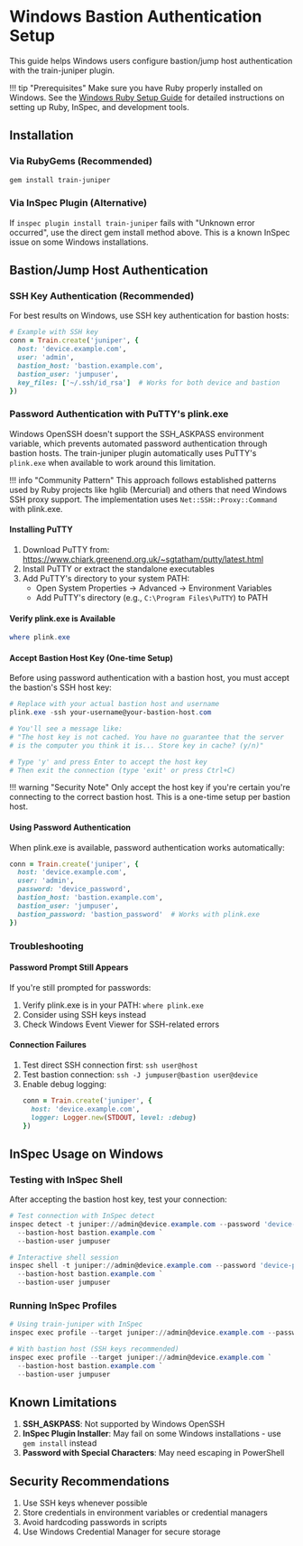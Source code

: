 # Windows Bastion Authentication Setup

This guide helps Windows users configure bastion/jump host authentication with the train-juniper plugin.

!!! tip "Prerequisites"
    Make sure you have Ruby properly installed on Windows. See the [Windows Ruby Setup Guide](windows-setup.md) for detailed instructions on setting up Ruby, InSpec, and development tools.

## Installation

### Via RubyGems (Recommended)
```powershell
gem install train-juniper
```

### Via InSpec Plugin (Alternative)
If `inspec plugin install train-juniper` fails with "Unknown error occurred", use the direct gem install method above. This is a known InSpec issue on some Windows installations.

## Bastion/Jump Host Authentication

### SSH Key Authentication (Recommended)
For best results on Windows, use SSH key authentication for bastion hosts:

```ruby
# Example with SSH key
conn = Train.create('juniper', {
  host: 'device.example.com',
  user: 'admin',
  bastion_host: 'bastion.example.com',
  bastion_user: 'jumpuser',
  key_files: ['~/.ssh/id_rsa']  # Works for both device and bastion
})
```

### Password Authentication with PuTTY's plink.exe

Windows OpenSSH doesn't support the SSH_ASKPASS environment variable, which prevents automated password authentication through bastion hosts. The train-juniper plugin automatically uses PuTTY's `plink.exe` when available to work around this limitation.

!!! info "Community Pattern"
    This approach follows established patterns used by Ruby projects like hglib (Mercurial) and others that need Windows SSH proxy support. The implementation uses `Net::SSH::Proxy::Command` with plink.exe.

#### Installing PuTTY
1. Download PuTTY from: https://www.chiark.greenend.org.uk/~sgtatham/putty/latest.html
2. Install PuTTY or extract the standalone executables
3. Add PuTTY's directory to your system PATH:
   - Open System Properties → Advanced → Environment Variables
   - Add PuTTY's directory (e.g., `C:\Program Files\PuTTY`) to PATH

#### Verify plink.exe is Available
```powershell
where plink.exe
```

#### Accept Bastion Host Key (One-time Setup)
Before using password authentication with a bastion host, you must accept the bastion's SSH host key:

```powershell
# Replace with your actual bastion host and username
plink.exe -ssh your-username@your-bastion-host.com

# You'll see a message like:
# "The host key is not cached. You have no guarantee that the server 
# is the computer you think it is... Store key in cache? (y/n)"

# Type 'y' and press Enter to accept the host key
# Then exit the connection (type 'exit' or press Ctrl+C)
```

!!! warning "Security Note"
    Only accept the host key if you're certain you're connecting to the correct bastion host. This is a one-time setup per bastion host.

#### Using Password Authentication
When plink.exe is available, password authentication works automatically:

```ruby
conn = Train.create('juniper', {
  host: 'device.example.com',
  user: 'admin',
  password: 'device_password',
  bastion_host: 'bastion.example.com',
  bastion_user: 'jumpuser',
  bastion_password: 'bastion_password'  # Works with plink.exe
})
```

### Troubleshooting

#### Password Prompt Still Appears
If you're still prompted for passwords:
1. Verify plink.exe is in your PATH: `where plink.exe`
2. Consider using SSH keys instead
3. Check Windows Event Viewer for SSH-related errors

#### Connection Failures
1. Test direct SSH connection first: `ssh user@host`
2. Test bastion connection: `ssh -J jumpuser@bastion user@device`
3. Enable debug logging:
   ```ruby
   conn = Train.create('juniper', {
     host: 'device.example.com',
     logger: Logger.new(STDOUT, level: :debug)
   })
   ```

## InSpec Usage on Windows

### Testing with InSpec Shell
After accepting the bastion host key, test your connection:

```powershell
# Test connection with InSpec detect
inspec detect -t juniper://admin@device.example.com --password 'device-password' `
  --bastion-host bastion.example.com `
  --bastion-user jumpuser

# Interactive shell session
inspec shell -t juniper://admin@device.example.com --password 'device-password' `
  --bastion-host bastion.example.com `
  --bastion-user jumpuser
```

### Running InSpec Profiles

```powershell
# Using train-juniper with InSpec
inspec exec profile --target juniper://admin@device.example.com --password 'secret'

# With bastion host (SSH keys recommended)
inspec exec profile --target juniper://admin@device.example.com `
  --bastion-host bastion.example.com `
  --bastion-user jumpuser
```

## Known Limitations

1. **SSH_ASKPASS**: Not supported by Windows OpenSSH
2. **InSpec Plugin Installer**: May fail on some Windows installations - use `gem install` instead
3. **Password with Special Characters**: May need escaping in PowerShell

## Security Recommendations

1. Use SSH keys whenever possible
2. Store credentials in environment variables or credential managers
3. Avoid hardcoding passwords in scripts
4. Use Windows Credential Manager for secure storage